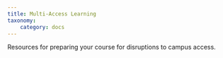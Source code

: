 ```yaml
---
title: Multi-Access Learning
taxonomy:
    category: docs
---
```


Resources for preparing your course for disruptions to campus access.
